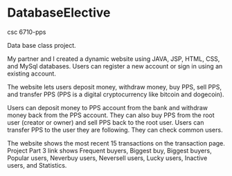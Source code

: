 # DatabaseElective
csc 6710-pps

Data base class project. 

My partner and I created a dynamic website using JAVA, JSP, HTML, CSS, and MySql databases. Users can register a new account or sign in using an existing account. 

The website lets users deposit money, withdraw money, buy PPS,  sell PPS, and transfer PPS (PPS is a digital cryptocurrency like bitcoin and dogecoin). 

Users can deposit money to PPS account from the bank and withdraw money back from the PPS account. They can also buy PPS from the root user (creator or owner) and sell PPS back to the root user. Users can transfer PPS to the user they are following. They can check common users. 

The website shows the most recent 15 transactions on the transaction page. Project Part 3 link shows Frequent buyers, Biggest buy, Biggest buyers, Popular users, Neverbuy users, Neversell users, Lucky users, Inactive users, and Statistics. 




